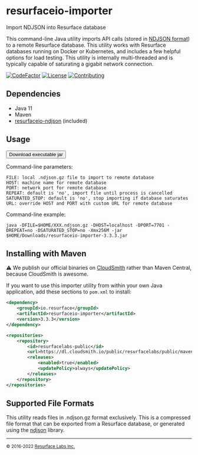 # resurfaceio-importer
Import NDJSON into Resurface database

This command-line Java utility imports API calls (stored in [NDJSON format](https://resurface.io/json.html)) to a remote
Resurface database. This utility works with Resurface databases running on Docker or Kubernetes, and includes a few helpful
options for load testing. This utility is internally multi-threaded and is typically capable of saturating a gigabit
network connection.

[![CodeFactor](https://www.codefactor.io/repository/github/resurfaceio/importer/badge)](https://www.codefactor.io/repository/github/resurfaceio/importer)
[![License](https://img.shields.io/github/license/resurfaceio/importer)](https://github.com/resurfaceio/importer/blob/v3.3.x/LICENSE)
[![Contributing](https://img.shields.io/badge/contributions-welcome-green.svg)](https://github.com/resurfaceio/importer/blob/v3.3.x/CONTRIBUTING.md)

## Dependencies

* Java 11
* Maven
* [resurfaceio-ndjson](https://github.com/resurfaceio/ndjson) (included)

## Usage

<a href="https://dl.cloudsmith.io/public/resurfacelabs/public/maven/io/resurface/resurfaceio-importer/3.3.3/resurfaceio-importer-3.3.3.jar" download>
<button name="button">Download executable jar</button>
</a>

Command-line parameters:
```
FILE: local .ndjson.gz file to import to remote database
HOST: machine name for remote database
PORT: network port for remote database
REPEAT: default is 'no', import file until process is cancelled
SATURATED_STOP: default is 'no', stop importing if database saturates
URL: override HOST and PORT with custom URL for remote database
```

Command-line example:
```
java -DFILE=$HOME/XXX.ndjson.gz -DHOST=localhost -DPORT=7701 -DREPEAT=no -DSATURATED_STOP=no -Xmx256M -jar $HOME/Downloads/resurfaceio-importer-3.3.3.jar
```

## Installing with Maven

⚠️ We publish our official binaries on [CloudSmith](https://cloudsmith.com) rather than Maven Central, because CloudSmith
is awesome.

If you want to use this importer utility from within your own Java application, add these sections to `pom.xml` to install:

```xml
<dependency>
    <groupId>io.resurface</groupId>
    <artifactId>resurfaceio-importer</artifactId>
    <version>3.3.3</version>
</dependency>
```

```xml
<repositories>
    <repository>
        <id>resurfacelabs-public</id>
        <url>https://dl.cloudsmith.io/public/resurfacelabs/public/maven/</url>
        <releases>
            <enabled>true</enabled>
            <updatePolicy>always</updatePolicy>
        </releases>
    </repository>
</repositories>
```

## Supported File Formats

This utility reads files in .ndjson.gz format exclusively. This is a compressed file format that can be exported from a
Resurface database, or generated using the [ndjson](https://github.com/resurfaceio/ndjson) library.

---
<small>&copy; 2016-2022 <a href="https://resurface.io">Resurface Labs Inc.</a></small>
